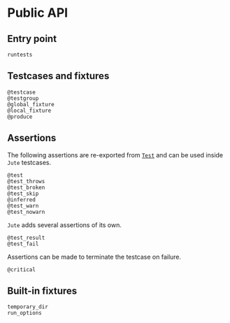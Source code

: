 # Public API


## Entry point

```@docs
runtests
```


## Testcases and fixtures

```@docs
@testcase
@testgroup
@global_fixture
@local_fixture
@produce
```


## Assertions

The following assertions are re-exported from [`Test`](https://docs.julialang.org/en/latest/stdlib/Test/) and can be used inside `Jute` testcases.

```@docs
@test
@test_throws
@test_broken
@test_skip
@inferred
@test_warn
@test_nowarn
```

`Jute` adds several assertions of its own.

```@docs
@test_result
@test_fail
```

Assertions can be made to terminate the testcase on failure.

```@docs
@critical
```


## Built-in fixtures

```@docs
temporary_dir
run_options
```
